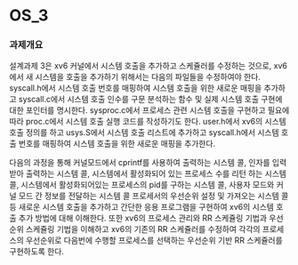 # OS_3
### 과제개요

설계과제 3은 xv6 커널에서 시스템 호출을 추가하고 스케쥴러를 수정하는 것으로, xv6에서 새 시스템을 호출을 추가하기 위해서는 다음의 파일들을 수정하여야 한다. 
syscall.h에서 시스템 호출 번호를 매핑하여 시스템 호출을 위한 새로운 매핑을 추가하고 syscall.c에서 시스템 호출 인수를 구문 분석하는 함수 및 실제 시스템 호출 구현에 대한 포인터를 명시한다. 
sysproc.c에서 프로세스 관련 시스템 호출을 구현하고 필요에 따라 proc.c에서 시스템 호출 실행 코드를 작성하기도 한다. 
user.h에서 xv6의 시스템 호출 정의를 하고 usys.S에서 시스템 호출 리스트에 추가하고 syscall.h에서 시스템 호출 번호를 매핑하여 시스템 호출을 위한 새로운 매핑을 추가한다. 

다음의 과정을 통해 커널모드에서 cprintf를 사용하여 출력하는 시스템 콜, 인자를 입력받아 출력하는 시스템 콜, 시스템에서 활성화되어 있는 프로세스 수를 리턴 하는 시스템 콜, 시스템에서 활성화되어있는 프로세스의 pid를 구하는 시스템 콜, 사용자 모드와 커널 모드 간 정보를 전달하는 시스템 콜 프로세서의 우선순위 설정 및 가져오는 시스템 콜 등 새로운 시스템 호출을 추가하고 간단한 응용 프로그램을 구현하여 xv6의 시스템 호출 추가 방법에 대해 이해한다. 
또한 xv6의 프로세스 관리와 RR 스케쥴링 기법과 우선순위 스케쥴링 기법을 이해하고 xv6의 기존의 RR 스케쥴러를 수정하여 각각의 프로세스의 우선순위로 다음번에 수행할 프로세스를 선택하는 우선순위 기반 RR 스케쥴러를 구현하도록 한다.
